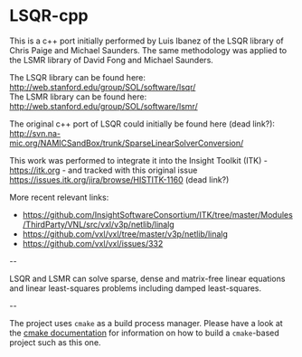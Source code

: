 # LSQR-cpp
This is a c++ port initially performed by Luis Ibanez of the LSQR library of Chris Paige and Michael Saunders. The same methodology was applied to the LSMR library of David Fong and Michael Saunders.

The LSQR library can be found here: http://web.stanford.edu/group/SOL/software/lsqr/ <br>
The LSMR library can be found here: http://web.stanford.edu/group/SOL/software/lsmr/

The original c++ port of LSQR could initially be found here (dead link?): http://svn.na-mic.org/NAMICSandBox/trunk/SparseLinearSolverConversion/

This work was performed to integrate it into the Insight Toolkit (ITK) - https://itk.org - and tracked with this original issue https://issues.itk.org/jira/browse/HISTITK-1160 (dead link?)

More recent relevant links:
- https://github.com/InsightSoftwareConsortium/ITK/tree/master/Modules/ThirdParty/VNL/src/vxl/v3p/netlib/linalg
- https://github.com/vxl/vxl/tree/master/v3p/netlib/linalg
- https://github.com/vxl/vxl/issues/332

--

LSQR and LSMR can solve sparse, dense and matrix-free linear equations and linear least-squares problems including damped least-squares.

--

The project uses `cmake` as a build process manager. Please have a look at the [cmake documentation](https://cmake.org/runningcmake/) for information on how to build a `cmake`-based project such as this one.
